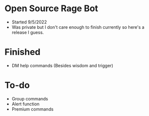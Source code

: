 # Open Source Rage Bot
- Started 9/5/2022
- Was private but I don't care enough to finish currently so here's a release I guess.

# Finished
- DM help commands (Besides wisdom and trigger)

# To-do
- Group commands
- Alert function
- Premium commands
